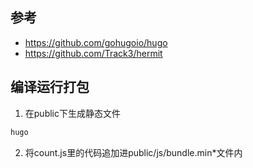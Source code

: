 ## 参考
- https://github.com/gohugoio/hugo
- https://github.com/Track3/hermit

## 编译运行打包
1. 在public下生成静态文件
```go
hugo 
```
2. 将count.js里的代码追加进public/js/bundle.min*文件内
